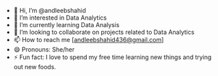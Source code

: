 - 👋 Hi, I’m @andleebshahid
- 👀 I’m interested in Data Analytics 
- 🌱 I’m currently learning Data Analysis
- 💞️ I’m looking to collaborate on projects related to Data Analytics
- 📫 How to reach me [andleebshahid436@gmail.com]
- 😄 Pronouns: She/her
- ⚡ Fun fact:  I love to spend my free time learning new things and trying out new foods.

<!---
andleebshahid/andleebshahid is a ✨ special ✨ repository because its `README.md` (this file) appears on your GitHub profile.
You can click the Preview link to take a look at your changes.
--->
